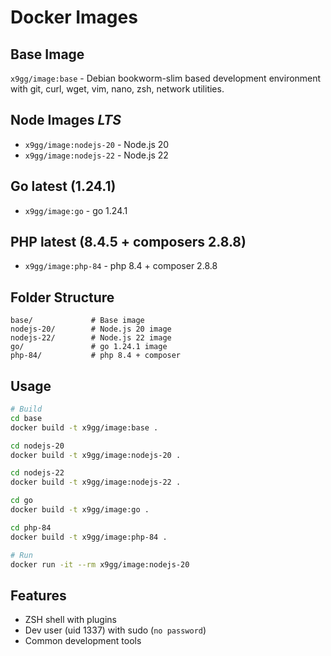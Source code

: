 # Docker Images

## Base Image
`x9gg/image:base` - Debian bookworm-slim based development environment with git, curl, wget, vim, nano, zsh, network utilities.

## Node Images *LTS*
- `x9gg/image:nodejs-20` - Node.js 20 
- `x9gg/image:nodejs-22` - Node.js 22

## Go latest (1.24.1)
- `x9gg/image:go`        - go 1.24.1

## PHP latest (8.4.5 + composers 2.8.8)
- `x9gg/image:php-84`    - php 8.4 + composer 2.8.8

## Folder Structure
```
base/             # Base image
nodejs-20/        # Node.js 20 image
nodejs-22/        # Node.js 22 image
go/               # go 1.24.1 image
php-84/           # php 8.4 + composer
```

## Usage
```bash
# Build
cd base
docker build -t x9gg/image:base .

cd nodejs-20
docker build -t x9gg/image:nodejs-20 .

cd nodejs-22
docker build -t x9gg/image:nodejs-22 .

cd go
docker build -t x9gg/image:go .

cd php-84
docker build -t x9gg/image:php-84 .

# Run
docker run -it --rm x9gg/image:nodejs-20
```

## Features
- ZSH shell with plugins
- Dev user (uid 1337) with sudo (`no password`)
- Common development tools
